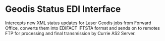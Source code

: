 # Geodis Status EDI Interface

Intercepts new XML status updates for Laser Geodis jobs from Forward Office, converts them into EDIFACT IFTSTA format and sends on to remotes FTP for processing and final transmission by Currie AS2 Server. 
